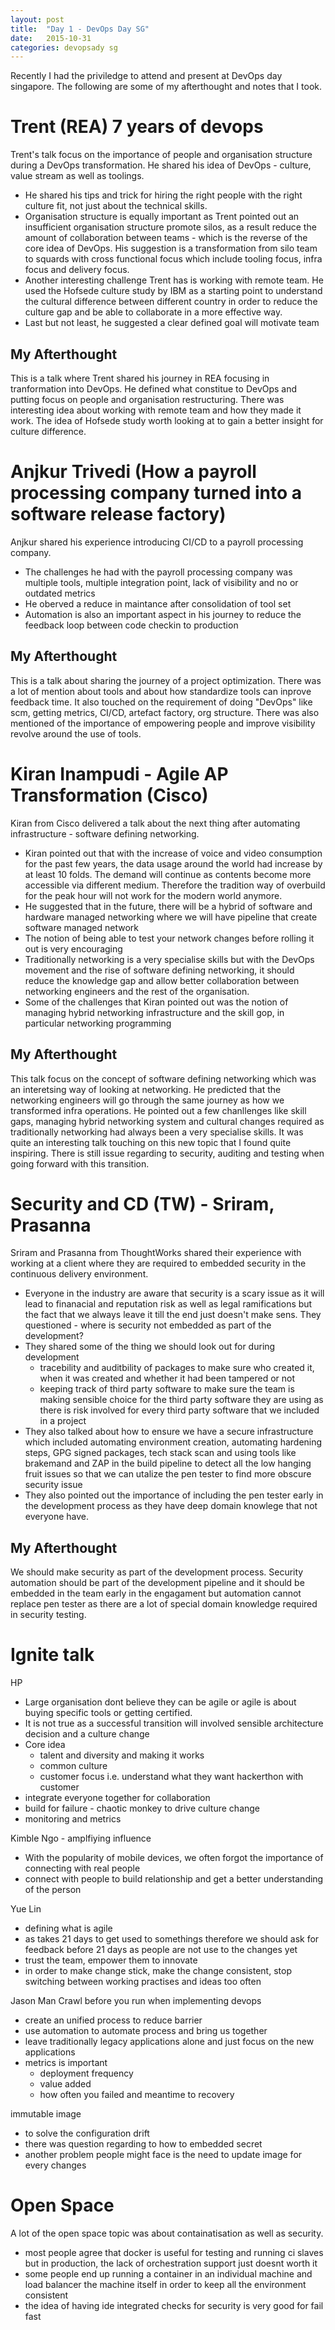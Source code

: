 ```yaml
---
layout: post
title:  "Day 1 - DevOps Day SG"
date:   2015-10-31
categories: devopsady sg
---
```


Recently I had the priviledge to attend and present at DevOps day singapore. The following are some of my afterthought and notes that I took.

Trent (REA) 7 years of devops
============================
Trent's talk focus on the importance of people and organisation structure during a DevOps transformation. He shared his idea of DevOps - culture, value stream as well as toolings. 

* He shared his tips and trick for hiring the right people with the right culture fit, not just about the technical skills. 
* Organisation structure is equally important as Trent pointed out an insufficient organisation structure promote silos, as a result reduce the amount of collaboration between teams - which is the reverse of the core idea of DevOps. His suggestion is a transformation from silo team to squards with cross functional focus which include tooling focus, infra focus and delivery focus. 
* Another interesting challenge Trent has is working with remote team. He used the Hofsede culture study by IBM as a starting point to understand the cultural difference between different country in order to reduce the culture gap and be able to collaborate in a more effective way. 
* Last but not least, he suggested a clear defined goal will motivate team

My Afterthought
--------------
This is a talk where Trent shared his journey in REA focusing in tranformation into DevOps. He defined what constitue to DevOps and putting focus on people and organisation restructuring. There was interesting idea about working with remote team and how they made it work. The idea of Hofsede study worth looking at to gain a better insight for culture difference.

Anjkur Trivedi (How a payroll processing company turned into a software release factory)
=======================================================================================
Anjkur shared his experience introducing CI/CD to a payroll processing company.

* The challenges he had with the payroll processing company was multiple tools, multiple integration point, lack of visibility and no or outdated metrics
* He oberved a reduce in maintance after consolidation of tool set
* Automation is also an important aspect in his journey to reduce the feedback loop between code checkin to production

My Afterthought
--------------
This is a talk about sharing the journey of a project optimization. There was a lot of mention about tools and about how standardize tools can inprove feedback time. It also touched on the requirement of doing "DevOps" like scm, getting metrics, CI/CD, artefact factory, org structure. There was also mentioned of the importance of empowering people and improve visibility revolve around the use of tools. 

Kiran Inampudi - Agile AP Transformation (Cisco)
===============================================
Kiran from Cisco delivered a talk about the next thing after automating infrastructure - software defining networking.

* Kiran pointed out that with the increase of voice and video consumption for the past few years, the data usage around the world had increase by at least 10 folds. The demand will continue as contents become more accessible via different medium. Therefore the tradition way of overbuild for the peak hour will not work for the modern world anymore.
* He suggested that in the future, there will be a hybrid of software and hardware managed networking where we will have pipeline that create software managed network
* The notion of being able to test your network changes before rolling it out is very encouraging
* Traditionally networking is a very specialise skills but with the DevOps movement and the rise of software defining networking, it should reduce the knowledge gap and allow better collaboration between networking engineers and the rest of the organisation. 
* Some of the challenges that Kiran pointed out was the notion of managing hybrid networking infrastructure and the skill gop, in particular networking programming

My Afterthought
---------------
This talk focus on the concept of software defining networking which was an interetsing way of looking at networking. He predicted that the networking engineers will go through the same journey as how we transformed infra operations. He pointed out a few chanllenges like skill gaps, managing hybrid networking system and cultural changes required as traditionally networking had always been a very specialise skills. It was quite an interesting talk touching on this new topic that I found quite inspiring. There is still issue regarding to security, auditing and testing when going forward with this transition.

Security and CD (TW) - Sriram, Prasanna
=======================================
Sriram and Prasanna from ThoughtWorks shared their experience with working at a client where they are required to embedded security in the continuous delivery environment.

* Everyone in the industry are aware that security is a scary issue as it will lead to finanacial and reputation risk as well as legal ramifications but the fact that we always leave it till the end just doesn't make sens. They questioned - where is security not embedded as part of the development?
* They shared some of the thing we should look out for during development
    * tracebility and auditbility of packages to make sure who created it, when it was created and whether it had been tampered or not
    * keeping track of third party software to make sure the team is making sensible choice for the third party software they are using as there is risk involved for every third party software that we included in a project
* They also talked about how to ensure we have a secure infrastructure which included automating environment creation, automating hardening steps, GPG signed packages, tech stack scan and  using tools like brakemand and ZAP in the build pipeline to detect all the low hanging fruit issues so that we can utalize the pen tester to find more obscure security issue
* They also pointed out the importance of including the pen tester early in the development process as they have deep domain knowlege that not everyone have.

My Afterthought
--------------
We should make security as part of the development process. Security automation should be part of the development pipeline and it should be embedded in the team early in the engagament but automation cannot replace pen tester as there are a lot of special domain knowledge required in security testing.

Ignite talk
===========
HP

* Large organisation dont believe they can be agile or agile is about buying specific tools or getting certified.
* It is not true as a successful transition will involved sensible architecture decision and a culture change
* Core idea
   * talent and diversity and making it works
   * common culture
   * customer focus i.e. understand what they want hackerthon with customer
* integrate everyone together for collaboration
* build for failure - chaotic monkey to drive culture change
* monitoring and metrics

Kimble Ngo - amplfiying influence

* With the popularity of mobile devices, we often forgot the importance of connecting with real people
* connect with people to build relationship and get a better understanding of the person

Yue Lin

* defining what is agile
* as takes 21 days to get used to somethings therefore we should ask for feedback before 21 days as people are not use to the changes yet
* trust the team, empower them to innovate
* in order to make change stick, make the change consistent, stop switching between working practises and ideas too often

Jason Man Crawl before you run when implementing devops

* create an unified process to reduce barrier
* use automation to automate process and bring us together
* leave traditionally legacy applications alone and just focus on the new applications
* metrics is important
    * deployment frequency
    * value added
    * how often you failed and meantime to recovery

immutable image

* to solve the configuration drift
* there was question regarding to how to embedded secret
* another problem people might face is the need to update image for every changes

Open Space
==========

A lot of the open space topic was about containatisation as well as security.

* most people agree that docker is useful for testing and running ci slaves but in production, the lack of orchestration support just doesnt worth it
* some people end up running a container in an individual machine and load balancer the machine itself in order to keep all the environment consistent
* the idea of having ide integrated checks for security is very good for fail fast
